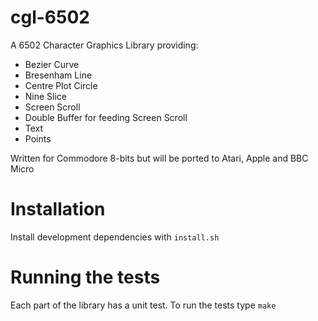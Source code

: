 # cgl-6502

A 6502 Character Graphics Library providing:

* Bezier Curve
* Bresenham Line
* Centre Plot Circle
* Nine Slice
* Screen Scroll
* Double Buffer for feeding Screen Scroll
* Text
* Points

Written for Commodore 8-bits but will be ported to Atari, Apple and BBC Micro

# Installation

Install development dependencies with `install.sh`

# Running the tests

Each part of the library has a unit test. To run the tests type `make`